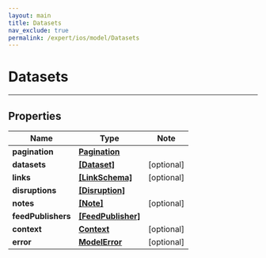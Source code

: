 ```yaml
---
layout: main
title: Datasets
nav_exclude: true
permalink: /expert/ios/model/Datasets
---
```


# Datasets

---

## Properties

Name | Type | Note
---- | ---- | ----
**pagination** | [**Pagination**](Pagination.md) | 
**datasets** | [**[Dataset]**](Dataset.md) | [optional] 
**links** | [**[LinkSchema]**](LinkSchema.md) | [optional] 
**disruptions** | [**[Disruption]**](Disruption.md) | 
**notes** | [**[Note]**](Note.md) | [optional] 
**feedPublishers** | [**[FeedPublisher]**](FeedPublisher.md) | 
**context** | [**Context**](Context.md) | [optional] 
**error** | [**ModelError**](ModelError.md) | [optional] 

